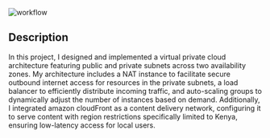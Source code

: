 ![workflow](https://github.com/zablon-oigo/cfs-aws-security-challenge-with-terrafrom/actions/workflows/main.yml/badge.svg)


## Description
In this project, I designed and implemented a virtual private cloud architecture featuring public and private subnets across two availability zones. My architecture includes a NAT instance to facilitate secure outbound internet access for resources in the private subnets, a load balancer to efficiently distribute incoming traffic, and auto-scaling groups to dynamically adjust the number of instances based on demand. Additionally, I integrated amazon cloudFront as a content delivery network, configuring it to serve content with region restrictions specifically limited to Kenya, ensuring low-latency access for local users.

